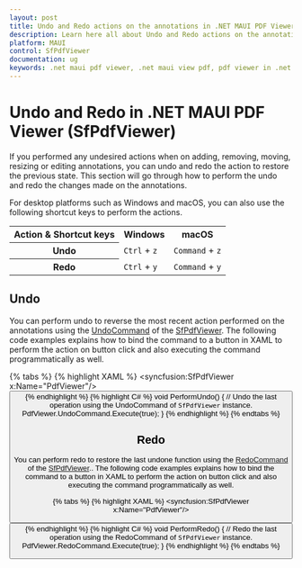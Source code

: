 ```yaml
---
layout: post
title: Undo and Redo actions on the annotations in .NET MAUI PDF Viewer control | Syncfusion
description: Learn here all about Undo and Redo actions on the annotations using Syncfusion .NET MAUI PDF Viewer (SfPdfViewer) control.
platform: MAUI
control: SfPdfViewer
documentation: ug
keywords: .net maui pdf viewer, .net maui view pdf, pdf viewer in .net maui, .net maui open pdf, maui pdf viewer, maui pdf view
---
```


# Undo and Redo in .NET MAUI PDF Viewer (SfPdfViewer)

If you performed any undesired actions when on adding, removing, moving, resizing or editing annotations, you can undo and redo the action to restore the previous state. This section will go through how to perform the undo and redo the changes made on the annotations.

For desktop platforms such as Windows and macOS, you can also use the following shortcut keys to perform the actions.

<table>
<tr>
<th>Action & Shortcut keys</th>
<th>Windows</th>
<th>macOS</th>
</tr>
<tr>
<th>Undo</th>
<td><code>Ctrl</code> + <code>z</code></td>
<td><code>Command</code> + <code>z</code></td>
</tr>
<tr>
<th>Redo</th>
<td><code>Ctrl</code> + <code>y</code></td>
<td><code>Command</code> + <code>y</code></td>
</tr>
</table>

## Undo

You can perform undo to reverse the most recent action performed on the annotations using the [UndoCommand](https://help.syncfusion.com/cr/maui/Syncfusion.Maui.PdfViewer.SfPdfViewer.html#Syncfusion_Maui_PdfViewer_SfPdfViewer_UndoCommand) of the [SfPdfViewer](https://help.syncfusion.com/cr/maui/Syncfusion.Maui.PdfViewer.SfPdfViewer.html). The following code examples explains how to bind the command to a button in XAML to perform the action on button click and also executing the command programmatically as well.

{% tabs %}
{% highlight XAML %}
<syncfusion:SfPdfViewer x:Name="PdfViewer"/>
<Button x:Name="Undo" Command="{Binding Path=UndoCommand,Source={x:Reference PdfViewer}}"/>
{% endhighlight %}
{% highlight C# %}
void PerformUndo()
{
    // Undo the last operation using the UndoCommand of `SfPdfViewer` instance.
    PdfViewer.UndoCommand.Execute(true);
}
{% endhighlight %}
{% endtabs %}

## Redo

You can perform redo to restore the last undone function using the [RedoCommand](https://help.syncfusion.com/cr/maui/Syncfusion.Maui.PdfViewer.SfPdfViewer.html#Syncfusion_Maui_PdfViewer_SfPdfViewer_RedoCommand) of the [SfPdfViewer](https://help.syncfusion.com/cr/maui/Syncfusion.Maui.PdfViewer.SfPdfViewer.html).. The following code examples explains how to bind the command to a button in XAML to perform the action on button click and also executing the command programmatically as well.

{% tabs %}
{% highlight XAML %}
<syncfusion:SfPdfViewer x:Name="PdfViewer"/>
<Button x:Name="Redo" Command="{Binding Path=RedoCommand,Source={x:Reference PdfViewer}}"/>{% endhighlight %}
{% highlight C# %}
void PerformRedo()
{
    // Redo the last operation using the RedoCommand of `SfPdfViewer` instance.
    PdfViewer.RedoCommand.Execute(true);
}
{% endhighlight %}
{% endtabs %}